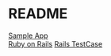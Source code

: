 # README


[Sample App](https://www.railstutorial.org/book/frontmatter)  <br>
[Ruby on Rails](https://github.com/rails)
[Rails TestCase](http://guides.rubyonrails.org/testing.html)
